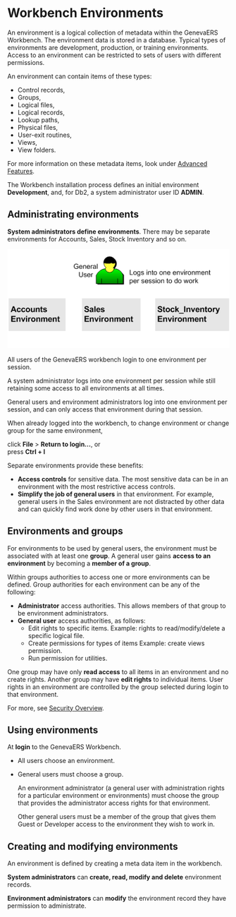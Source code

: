 # Workbench Environments

An environment is a logical collection of metadata within the GenevaERS Workbench. The environment data is stored in a database. Typical types of environments are development, production, or training environments. Access to an environment can be restricted to sets of users with different permissions.

An environment can contain items of these types:

-   Control records,
-   Groups,
-   Logical files,
-   Logical records,
-   Lookup paths,
-   Physical files,
-   User-exit routines,
-   Views,
-   View folders.

For more information on these metadata items, look under [Advanced Features](./index.md).

The Workbench installation process defines an initial environment **Development**, and, for Db2, a system administrator user ID **ADMIN**.

## Administrating environments

**System administrators define environments**. There may be separate environments for Accounts, Sales, Stock Inventory and so on.

![General User with choice of three environments to log into.](../images/Env_Concept_03.gif)

All users of the GenevaERS workbench login to one environment per session.  

A system administrator logs into one environment per session while still retaining some access to all environments at all times.

General users and environment administrators log into one environment per session, and can only access that environment during that session.  

When already logged into the workbench, to change environment or change group for the same environment,  

 click **File** > **Return to login...**, or  
 press **Ctrl + l**

Separate environments provide these benefits:

-   **Access controls** for sensitive data. The most sensitive data can be in an environment with the most restrictive access controls.
-   **Simplify the job of general users** in that environment. For example, general users in the Sales environment are not distracted by other data and can quickly find work done by other users in that environment.
  
## Environments and groups

For environments to be used by general users, the environment must be associated with at least one **group**. A general user gains **access to an environment** by becoming a **member of a group**.

Within groups authorities to access one or more environments can be defined. Group authorities for each environment can be any of the following:

-   **Administrator** access authorities. This allows members of that group to be environment administrators.
-   **General user** access authorities, as follows:
    -   Edit rights to specific items. Example: rights to read/modify/delete a specific logical file.
    -   Create permissions for types of items Example: create views permission.
    -   Run permission for utilities.

One group may have only **read access** to all items in an environment and no create rights. Another group may have **edit rights** to individual items. User rights in an environment are controlled by the group selected during login to that environment.

For more, see [Security Overview](./SecurityOverview.md).

## Using environments

At **login** to the GenevaERS Workbench.  
- All users choose an environment.  
- General users must choose a group.  

  An environment administrator (a general user with administration rights for a particular environment or environments) must choose the group that provides the administrator access rights for that environment.

  Other general users must be a member of the group that gives them Guest or Developer access to the environment they wish to work in.

## Creating and modifying environments

An environment is defined by creating a meta data item in the workbench.

**System administrators** can **create, read, modify and delete** environment records.

**Environment administrators** can **modify** the environment record they have permission to administrate.

